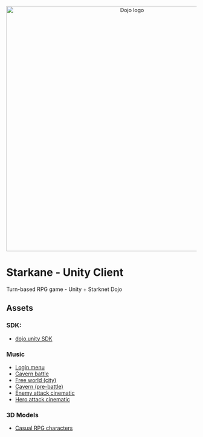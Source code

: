 <p align="center">
  <img alt="Dojo logo" width="650" src="https://github.com/amegakure-starknet/unity-Starkane/assets/58611754/ab701ac0-a1f3-4048-b40f-8234c6f662fe">
</p>


# Starkane - Unity Client
Turn-based RPG game - Unity + Starknet Dojo


## Assets 
### SDK:
* [dojo.unity SDK](https://github.com/dojoengine/dojo.unity)

### Music
* [Login menu](https://www.youtube.com/watch?v=KtPk1iy-ypY)
* [Cavern battle](https://www.youtube.com/watch?v=1weNnjzaXbY)
* [Free world (city)](https://www.youtube.com/watch?v=gq2xoIMlzqs)
* [Cavern (pre-battle)](https://www.youtube.com/watch?v=fbTf3moH72s)
* [Enemy attack cinematic](https://www.youtube.com/watch?v=_hbwa53fo14)
* [Hero attack cinematic](https://www.youtube.com/watch?v=YwgFwKmxv7E)

### 3D Models
* [Casual RPG characters](https://rigmodels.com/index.php?searchkeyword=casual-rpg)
